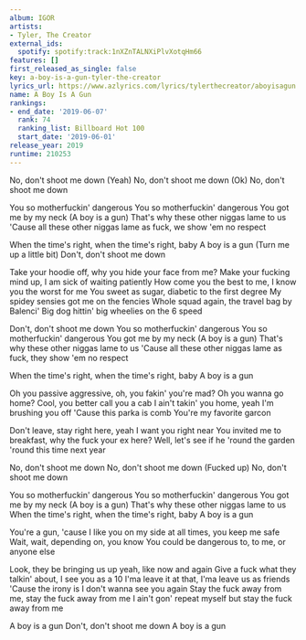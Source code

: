 ```yaml
---
album: IGOR
artists:
- Tyler, The Creator
external_ids:
  spotify: spotify:track:1nXZnTALNXiPlvXotqHm66
features: []
first_released_as_single: false
key: a-boy-is-a-gun-tyler-the-creator
lyrics_url: https://www.azlyrics.com/lyrics/tylerthecreator/aboyisagun.html
name: A Boy Is A Gun
rankings:
- end_date: '2019-06-07'
  rank: 74
  ranking_list: Billboard Hot 100
  start_date: '2019-06-01'
release_year: 2019
runtime: 210253
---
```

No, don't shoot me down (Yeah)
No, don't shoot me down (Ok)
No, don't shoot me down

You so motherfuckin' dangerous
You so motherfuckin' dangerous
You got me by my neck (A boy is a gun)
That's why these other niggas lame to us
'Cause all these other niggas lame as fuck, we show 'em no respect

When the time's right, when the time's right, baby
A boy is a gun
(Turn me up a little bit)
Don't, don't shoot me down

Take your hoodie off, why you hide your face from me?
Make your fucking mind up, I am sick of waiting patiently
How come you the best to me, I know you the worst for me
You sweet as sugar, diabetic to the first degree
My spidey sensies got me on the fencies
Whole squad again, the travel bag by Balenci'
Big dog hittin' big wheelies on the 6 speed

Don't, don't shoot me down
You so motherfuckin' dangerous
You so motherfuckin' dangerous
You got me by my neck (A boy is a gun)
That's why these other niggas lame to us
'Cause all these other niggas lame as fuck, they show 'em no respect

When the time's right, when the time's right, baby
A boy is a gun

Oh you passive aggressive, oh, you fakin' you're mad?
Oh you wanna go home? Cool, you better call you a cab
I ain't takin' you home, yeah I'm brushing you off
'Cause this parka is comb You're my favorite garcon

Don't leave, stay right here, yeah I want you right near
You invited me to breakfast, why the fuck your ex here?
Well, let's see if he 'round the garden 'round this time next year

No, don't shoot me down
No, don't shoot me down (Fucked up)
No, don't shoot me down

You so motherfuckin' dangerous
You so motherfuckin' dangerous
You got me by my neck (A boy is a gun)
That's why these other niggas lame to us
When the time's right, when the time's right, baby
A boy is a gun

You're a gun, 'cause I like you on my side at all times, you keep me safe
Wait, wait, depending on, you know
You could be dangerous to, to me, or anyone else

Look, they be bringing us up yeah, like now and again
Give a fuck what they talkin' about, I see you as a 10
I'ma leave it at that, I'ma leave us as friends
'Cause the irony is I don't wanna see you again
Stay the fuck away from me, stay the fuck away from me
I ain't gon' repeat myself but stay the fuck away from me

A boy is a gun
Don't, don't shoot me down
A boy is a gun
